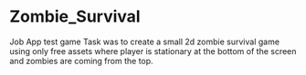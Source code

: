 # Zombie_Survival
 Job App test game
Task was to create a small 2d zombie survival game using only free assets where player is stationary at the bottom of the screen and zombies are coming from the top.
